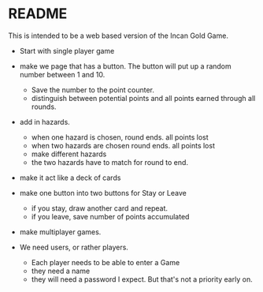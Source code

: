 # README

This is intended to be a web based version of the Incan Gold Game.


- Start with single player game
- make we page that has a button. The button will put up a random number between 1 and 10.
  - Save the number to the point counter.
  - distinguish between potential points and all points earned through all rounds. 
- add in hazards.
  - when one hazard is chosen, round ends. all points lost
  - when two hazards are chosen  round ends. all points lost
  - make different hazards
  - the two hazards have to match for round to end.
- make it act like a deck of cards  

- make one button into two buttons for Stay or Leave  
  - if you stay, draw another card and repeat.
  - if you leave, save number of points accumulated


- make multiplayer games.
- We need users, or rather players.
  - Each player needs to be able to enter a Game
  - they need a name
  - they will need a password I expect. But that's not a priority early on.
